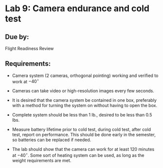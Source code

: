 
# Lab 9:  Camera endurance and cold test

## Due by:

Flight Readiness Review

## Requirements:

- Camera system (2 cameras, orthogonal pointing) working and verified
  to work at $-40^\circ$

- Cameras can take video or high-resolution images every few seconds.

- It is desired that the camera system be contained in one box,
  preferably with a method for turning the system on without having to
  open the box.

- Complete system should be less than 1 lb., desired to be less than
  0.5 lbs.

- Measure battery lifetime prior to cold test, during cold test, after
  cold test, report on performance.  This should be done early in the
  semester, so batteries can be replaced if needed.

- The lab should show that the camera can work for at least 120
  minutes at $-40^\circ$. Some sort of heating system can be used, as
  long as the weight requirements are met.


